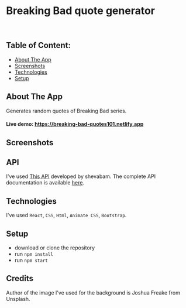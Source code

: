 <h1>Breaking Bad quote generator</h1>
<br>

## Table of Content:

- [About The App](#about-the-app)
- [Screenshots](#screenshots)
- [Technologies](#technologies)
- [Setup](#setup)

## About The App
Generates random quotes of Breaking Bad series.
<h4>Live demo: <a href='https://breaking-bad-quotes101.netlify.app'>https://breaking-bad-quotes101.netlify.app</a></h4>

## Screenshots
<p>

</p>

## API
I've used <a href='https://breakingbadquotes.xyz'>This API</a> developed by shevabam. The complete API documentation is available <a href='https://github.com/shevabam/breaking-bad-quotes'>here</a>.

## Technologies
I've used `React`, `CSS`, `Html`, `Animate CSS`, `Bootstrap`.

## Setup
- download or clone the repository
- run `npm install`
- run `npm start`


## Credits
Author of the image I've used for the background is Joshua Freake from Unsplash.


